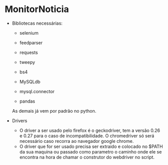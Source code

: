 # MonitorNoticia

* Bibliotecas necessárias:
  - selenium
  - feedparser
  - requests
  - tweepy
  - bs4
  
  - MySQLdb
  - mysql.connector
  - pandas
  
  As demais já vem por padrão no python.
  
  
* Drivers
   - O driver a ser usado pelo firefox é o geckodriver, tem a versão 0.26 e 0.27
   para o caso de incompatibilidade. O chromedriver só será necessário caso recorra 
   ao navegador google chrome. 
  - O driver que for ser usado precisa ser extraido e colocado no $PATH da sua maquina ou passado 
  como parametro o caminho onde ele se encontra na hora de chamar o construtor do webdriver no script.
  
